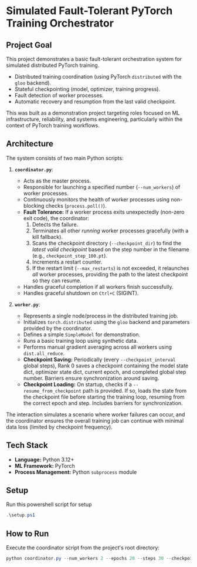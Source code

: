# Simulated Fault-Tolerant PyTorch Training Orchestrator

## Project Goal

This project demonstrates a basic fault-tolerant orchestration system for simulated distributed PyTorch training.

*   Distributed training coordination (using PyTorch `distributed` with the `gloo` backend).
*   Stateful checkpointing (model, optimizer, training progress).
*   Fault detection of worker processes.
*   Automatic recovery and resumption from the last valid checkpoint.

This was built as a demonstration project targeting roles focused on ML infrastructure, reliability, and systems engineering, particularly within the context of PyTorch training workflows.

## Architecture

The system consists of two main Python scripts:

1.  **`coordinator.py`**:
    *   Acts as the master process.
    *   Responsible for launching a specified number (`--num_workers`) of worker processes.
    *   Continuously monitors the health of worker processes using non-blocking checks (`process.poll()`).
    *   **Fault Tolerance:** If a worker process exits unexpectedly (non-zero exit code), the coordinator:
        1.  Detects the failure.
        2.  Terminates all other *running* worker processes gracefully (with a kill fallback).
        3.  Scans the checkpoint directory (`--checkpoint_dir`) to find the *latest valid checkpoint* based on the step number in the filename (e.g., `checkpoint_step_100.pt`).
        4.  Increments a restart counter.
        5.  If the restart limit (`--max_restarts`) is not exceeded, it relaunches *all* worker processes, providing the path to the latest checkpoint so they can resume.
    *   Handles graceful completion if all workers finish successfully.
    *   Handles graceful shutdown on `Ctrl+C` (SIGINT).

2.  **`worker.py`**:
    *   Represents a single node/process in the distributed training job.
    *   Initializes `torch.distributed` using the `gloo` backend and parameters provided by the coordinator.
    *   Defines a simple `SimpleModel` for demonstration.
    *   Runs a basic training loop using synthetic data.
    *   Performs manual gradient averaging across all workers using `dist.all_reduce`.
    *   **Checkpoint Saving:** Periodically (every `--checkpoint_interval` global steps), Rank 0 saves a checkpoint containing the model state dict, optimizer state dict, current epoch, and completed global step number. Barriers ensure synchronization around saving.
    *   **Checkpoint Loading:** On startup, checks if a `--resume_from_checkpoint` path is provided. If so, loads the state from the checkpoint file before starting the training loop, resuming from the correct epoch and step. Includes barriers for synchronization.

The interaction simulates a scenario where worker failures can occur, and the coordinator ensures the overall training job can continue with minimal data loss (limited by checkpoint frequency).

## Tech Stack

*   **Language:** Python 3.12+
*   **ML Framework:** PyTorch
*   **Process Management:** Python `subprocess` module 

## Setup

Run this powershell script for setup
```powershell
.\setup.ps1
```

## How to Run

Execute the coordinator script from the project's root directory:

```powershell
python coordinator.py --num_workers 2 --epochs 20 --steps 30 --checkpoint_interval 10 --max_restarts 3 --poll_interval 1
```